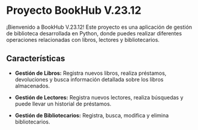 # Proyecto BookHub V.23.12

¡Bienvenido a BookHub V.23.12! Este proyecto es una aplicación de gestión de biblioteca desarrollada en Python, donde puedes realizar diferentes operaciones relacionadas con libros, lectores y bibliotecarios.

## Características

- **Gestión de Libros:** Registra nuevos libros, realiza préstamos, devoluciones y busca información detallada sobre los libros almacenados.

- **Gestión de Lectores:** Registra nuevos lectores, realiza búsquedas y puede llevar un historial de préstamos.

- **Gestión de Bibliotecarios:** Registra, busca, modifica y elimina bibliotecarios.


